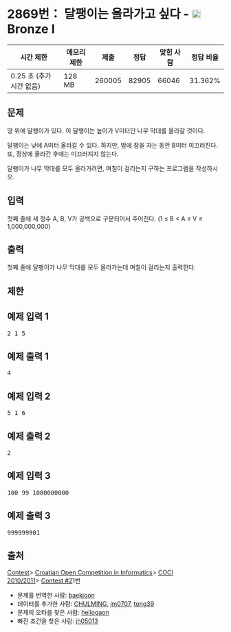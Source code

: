 # 2869번： 달팽이는 올라가고 싶다 - <img src="https://static.solved.ac/tier_small/5.svg" style="height:20px" />Bronze I


| 시간 제한 | 메모리 제한 | 제출 | 정답 | 맞힌 사람 | 정답 비율 |
| --- | --- | --- | --- | --- | --- |
| 0.25 초 (추가 시간 없음) | 128 MB | 260005 | 82905 | 66046 | 31.362% |


## 문제


땅 위에 달팽이가 있다. 이 달팽이는 높이가 V미터인 나무 막대를 올라갈 것이다.

달팽이는 낮에 A미터 올라갈 수 있다. 하지만, 밤에 잠을 자는 동안 B미터 미끄러진다. 또, 정상에 올라간 후에는 미끄러지지 않는다.

달팽이가 나무 막대를 모두 올라가려면, 며칠이 걸리는지 구하는 프로그램을 작성하시오.




## 입력


첫째 줄에 세 정수 A, B, V가 공백으로 구분되어서 주어진다. (1 ≤ B < A ≤ V ≤ 1,000,000,000)




## 출력


첫째 줄에 달팽이가 나무 막대를 모두 올라가는데 며칠이 걸리는지 출력한다.




## 제한




## 예제 입력 1


<pre>2 1 5
</pre>


## 예제 출력 1


<pre>4
</pre>




## 예제 입력 2


<pre>5 1 6
</pre>


## 예제 출력 2


<pre>2
</pre>




## 예제 입력 3


<pre>100 99 1000000000
</pre>


## 예제 출력 3


<pre>999999901
</pre>






## 출처


[Contest](/category/45)> [Croatian Open Competition in Informatics](/category/17)> [COCI 2010/2011](/category/20)> [Contest #2](/category/detail/76)1번
- 문제를 번역한 사람: [baekjoon](/user/baekjoon)
- 데이터를 추가한 사람: [CHULMING](/user/CHULMING), [jm0707](/user/jm0707), [tong39](/user/tong39)
- 문제의 오타를 찾은 사람: [hellogaon](/user/hellogaon)
- 빠진 조건을 찾은 사람: [jh05013](/user/jh05013)




